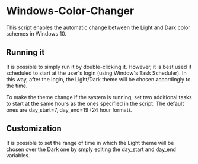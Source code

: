 # Windows-Color-Changer
This script enables the automatic change between the Light and Dark color schemes in Windows 10.

## Running it
It is possible to simply run it by double-clicking it. However, it is best used if scheduled to start at the user's login (using Window's Task Scheduler). In this way, after the login, the Light/Dark theme will be chosen accordingly to the time.

To make the theme change if the system is running, set two additional tasks to start at the same hours as the ones specified in the script.
The default ones are day_start=7, day_end=19 (24 hour format).

## Customization
It is possible to set the range of time in which the Light theme will be chosen over the Dark one by smply editing the day_start and day_end variables.
